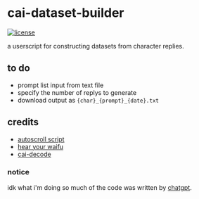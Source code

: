 # cai-dataset-builder
<a href="https://github.com/b3less/cai-dataset-builder/blob/main/LICENSE.md">
  <img src="https://img.shields.io/badge/license-%2Bnigger-brightgreen"
    alt="license"></a>

a userscript for constructing datasets from character replies.

## to do
  * prompt list input from text file
  * specify the number of replys to generate
  * download output as `{char}_{prompt}_{date}.txt`
  
## credits
  * [autoscroll script](https://greasyfork.org/en/scripts/458400-reload-autoscroll-buttons-at-character-ai)  
  * [hear your waifu](https://greasyfork.org/en/scripts/456393-hearyourwaifu-hyw)  
  * [cai-decode](https://perberos.me/roleplai/tools/cai-decode.html)
  
### notice
idk what i'm doing so much of the code was written by [chatgpt](https://chat.openai.com).  
